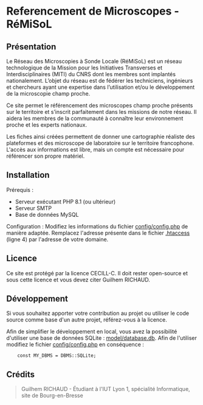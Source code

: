 # Referencement de Microscopes - RéMiSoL
## Présentation
Le Réseau des Microscopies à Sonde Locale (RéMiSoL) est un réseau technologique de la Mission pour les Initiatives Transverses et Interdisciplinaires (MITI) du CNRS dont les membres sont implantés nationalement. L’objet du réseau est de fédérer les techniciens, ingénieurs et chercheurs ayant une expertise dans l’utilisation et/ou le développement de la microscopie champ proche. 

Ce site permet le référencement des microscopes champ proche présents sur le territoire et s’inscrit parfaitement dans les missions de notre réseau. Il aidera les membres de la communauté à connaître leur environnement proche et les experts nationaux.

Les fiches ainsi créées permettent de donner une cartographie réaliste des plateformes et des microscope de laboratoire sur le territoire francophone.
L'accès aux informations est libre, mais un compte est nécessaire pour référencer son propre matériel.

## Installation

Prérequis :
* Serveur exécutant PHP 8.1 (ou ultérieur)
* Serveur SMTP
* Base de données MySQL

Configuration :
Modifiez les informations du fichier [config/config.php](config/config.php) de manière adaptée.
Remplacez l'adresse présente dans le fichier [.htaccess](.htaccess) (ligne 4) par l'adresse de votre domaine.

## Licence

Ce site est protégé par la licence CECILL-C. Il doit rester open-source et sous cette licence et vous devez citer Guilhem RICHAUD.

## Développement

Si vous souhaitez apporter votre contribution au projet ou utiliser le code source comme base d'un autre projet, référez-vous à la licence. 

Afin de simplifier le développement en local, vous avez la possibilité d'utiliser une base de données SQLite : [model/database.db](model/database.db). Afin de l'utiliser modifiez le fichier [config/config.php](config/config.php) en conséquence :

        const MY_DBMS = DBMS::SQLite;

## Crédits

> Guilhem RICHAUD - Étudiant à l'IUT Lyon 1, spécialité Informatique, site de Bourg-en-Bresse
